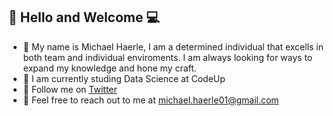 ## 👋 Hello and Welcome 💻
- 👔 My name is Michael Haerle, I am a determined individual that excells in both team and individual enviroments. I am always looking for ways to expand my knowledge and hone my craft.
- 📖 I am currently studing Data Science at CodeUp
- 🐥 Follow me on [Twitter](https://twitter.com/michael_haerle) 
- 📨 Feel free to reach out to me at michael.haerle01@gmail.com


<!--
**michael-haerle/michael-haerle** is a ✨ _special_ ✨ repository because its `README.md` (this file) appears on your GitHub profile.

Here are some ideas to get you started:

- 🔭 I’m currently working on ...
- 🌱 I’m currently learning ...
- 👯 I’m looking to collaborate on ...
- 🤔 I’m looking for help with ...
- 💬 Ask me about ...
- 📫 How to reach me: ...
- 😄 Pronouns: ...
- ⚡ Fun fact: ...
-->
